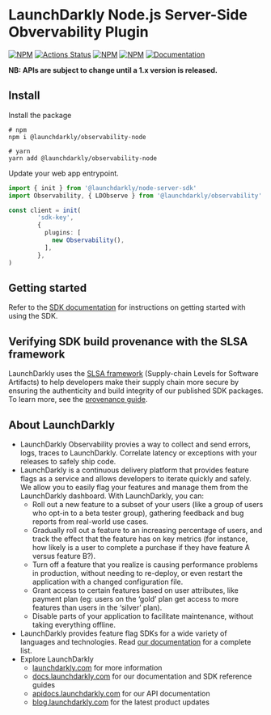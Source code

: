 # LaunchDarkly Node.js Server-Side Obvervability Plugin

[![NPM][o11y-sdk-npm-badge]][o11y-sdk-npm-link]
[![Actions Status][o11y-sdk-ci-badge]][o11y-sdk-ci]
[![NPM][o11y-sdk-dm-badge]][o11y-sdk-npm-link]
[![NPM][o11y-sdk-dt-badge]][o11y-sdk-npm-link]
[![Documentation](https://img.shields.io/static/v1?label=GitHub+Pages&message=API+reference&color=00add8)][o11y-docs-link]

**NB: APIs are subject to change until a 1.x version is released.**

## Install

Install the package
```shell
# npm
npm i @launchdarkly/observability-node

# yarn
yarn add @launchdarkly/observability-node
```

Update your web app entrypoint.
```TypeScript
import { init } from '@launchdarkly/node-server-sdk'
import Observability, { LDObserve } from '@launchdarkly/observability'

const client = init(
        'sdk-key',
        {
          plugins: [
            new Observability(),
          ],
        },
)

```

## Getting started

Refer to the [SDK documentation](https://launchdarkly.com/docs/sdk/server-side/node-js#get-started) for instructions on getting started with using the SDK.

## Verifying SDK build provenance with the SLSA framework

LaunchDarkly uses the [SLSA framework](https://slsa.dev/spec/v1.0/about) (Supply-chain Levels for Software Artifacts) to help developers make their supply chain more secure by ensuring the authenticity and build integrity of our published SDK packages. To learn more, see the [provenance guide](PROVENANCE.md).

## About LaunchDarkly

- LaunchDarkly Observability provies a way to collect and send errors, logs, traces to LaunchDarkly. Correlate latency or exceptions with your releases to safely ship code.
- LaunchDarkly is a continuous delivery platform that provides feature flags as a service and allows developers to iterate quickly and safely. We allow you to easily flag your features and manage them from the LaunchDarkly dashboard. With LaunchDarkly, you can:
    - Roll out a new feature to a subset of your users (like a group of users who opt-in to a beta tester group), gathering feedback and bug reports from real-world use cases.
    - Gradually roll out a feature to an increasing percentage of users, and track the effect that the feature has on key metrics (for instance, how likely is a user to complete a purchase if they have feature A versus feature B?).
    - Turn off a feature that you realize is causing performance problems in production, without needing to re-deploy, or even restart the application with a changed configuration file.
    - Grant access to certain features based on user attributes, like payment plan (eg: users on the ‘gold’ plan get access to more features than users in the ‘silver’ plan).
    - Disable parts of your application to facilitate maintenance, without taking everything offline.
- LaunchDarkly provides feature flag SDKs for a wide variety of languages and technologies. Read [our documentation](https://docs.launchdarkly.com/sdk) for a complete list.
- Explore LaunchDarkly
    - [launchdarkly.com](https://www.launchdarkly.com/ 'LaunchDarkly Main Website') for more information
    - [docs.launchdarkly.com](https://docs.launchdarkly.com/ 'LaunchDarkly Documentation') for our documentation and SDK reference guides
    - [apidocs.launchdarkly.com](https://apidocs.launchdarkly.com/ 'LaunchDarkly API Documentation') for our API documentation
    - [blog.launchdarkly.com](https://blog.launchdarkly.com/ 'LaunchDarkly Blog Documentation') for the latest product updates

[o11y-sdk-ci-badge]: https://github.com/launchdarkly/observability-sdk/actions/workflows/turbo.yml/badge.svg
[o11y-sdk-ci]: https://github.com/launchdarkly/observability-sdk/actions/workflows/turbo.yml
[o11y-sdk-npm-badge]: https://img.shields.io/npm/v/@launchdarkly/observability-node.svg?style=flat-square
[o11y-sdk-npm-link]: https://www.npmjs.com/package/@launchdarkly/observability-node
[o11y-sdk-dm-badge]: https://img.shields.io/npm/dm/@launchdarkly/observability-node.svg?style=flat-square
[o11y-sdk-dt-badge]: https://img.shields.io/npm/dt/@launchdarkly/observability-node.svg?style=flat-square
[o11y-docs-link]: https://launchdarkly.github.io/observability-sdk/sdk/@launchdarkly/observability-node/
